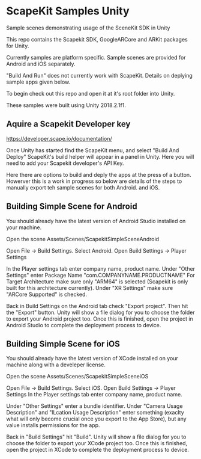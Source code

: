 # ScapeKit Samples Unity

Sample scenes demonstrating usage of the SceneKit SDK in Unity

This repo contains the Scapekit SDK, GoogleARCore and ARKit packages for Unity.

Currently samples are platform specific. Sample scenes are provided for Android and iOS separately.

"Build And Run" does not currently work with ScapeKit. Details on deplying sample apps given below.

To begin check out this repo and open it at it's root folder into Unity.

These samples were built using Unity 2018.2.1f1.

## Aquire a Scapekit Developer key

https://developer.scape.io/documentation/ 

Once Unity has started find the ScapeKit menu, and select "Build And Deploy"
ScapeKit's build helper will appear in a panel in Unity. Here you will need to add your Scapekit developer's API Key.

Here there are options to build and deply the apps at the press of a button. Howerver this is a work in progress so below are details of the steps to manually export teh sample scenes for both Android. and iOS.

## Building Simple Scene for Android

You should already have the latest version of Android Studio installed on your machine.

Open the scene Assets/Scenes/ScapekitSimpleSceneAndroid

Open File -> Build Settings. Select Android.
Open Build Settings -> Player Settings

In the Player settings tab enter company name, product name.
Under "Other Settings" enter Package Name "com.COMPANYNAME.PRODUCTNAME"
For Target Architecture make sure only "ARM64" is selected (Scapekit is only built for this architecture currently).
Under "XR Settings" make sure "ARCore Supported" is checked.

Back in Build Settings on the Android tab check "Export project".
Then hit the "Export" button.
Unity will show a file dialog for you to choose the folder to export your Android project too. Once this is finished, open the project in Android Studio to complete the deployment process to device.


## Building Simple Scene for iOS

You should already have the latest version of XCode installed on your machine along with a develeper license.

Open the scene Assets/Scenes/ScapekitSimpleSceneiOS

Open File -> Build Settings. Select iOS.
Open Build Settings -> Player Settings
In the Player settings tab enter company name, product name.

Under "Other Settings" enter a bundle identifier.
Under "Camera Usage Description" and "lLcation Usage Description" enter something (exaclty what will only become crucial once you export to the App Store), but any value installs permissions for the app.

Back in "Build Settings" hit "Build". Unity will show a file dialog for you to choose the folder to export your XCode project too. Once this is finished, open the project in XCode to complete the deployment process to device.




